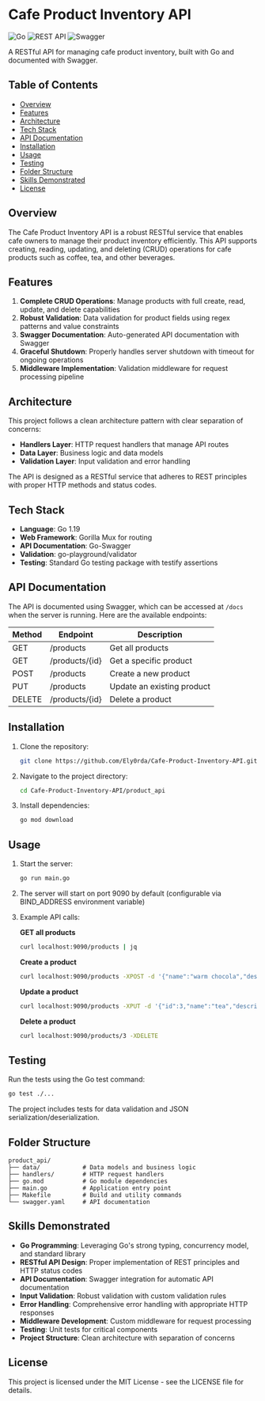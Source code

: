 # Cafe Product Inventory API

![Go](https://img.shields.io/badge/Go-1.19-blue)
![REST API](https://img.shields.io/badge/REST-API-green)
![Swagger](https://img.shields.io/badge/Swagger-Documented-orange)

A RESTful API for managing cafe product inventory, built with Go and documented with Swagger.

## Table of Contents
- [Overview](#overview)
- [Features](#features)
- [Architecture](#architecture)
- [Tech Stack](#tech-stack)
- [API Documentation](#api-documentation)
- [Installation](#installation)
- [Usage](#usage)
- [Testing](#testing)
- [Folder Structure](#folder-structure)
- [Skills Demonstrated](#skills-demonstrated)
- [License](#license)

## Overview

The Cafe Product Inventory API is a robust RESTful service that enables cafe owners to manage their product inventory efficiently. This API supports creating, reading, updating, and deleting (CRUD) operations for cafe products such as coffee, tea, and other beverages.

## Features

1. **Complete CRUD Operations**: Manage products with full create, read, update, and delete capabilities
2. **Robust Validation**: Data validation for product fields using regex patterns and value constraints
3. **Swagger Documentation**: Auto-generated API documentation with Swagger
4. **Graceful Shutdown**: Properly handles server shutdown with timeout for ongoing operations
5. **Middleware Implementation**: Validation middleware for request processing pipeline

## Architecture

This project follows a clean architecture pattern with clear separation of concerns:

- **Handlers Layer**: HTTP request handlers that manage API routes
- **Data Layer**: Business logic and data models
- **Validation Layer**: Input validation and error handling

The API is designed as a RESTful service that adheres to REST principles with proper HTTP methods and status codes.

## Tech Stack

- **Language**: Go 1.19
- **Web Framework**: Gorilla Mux for routing
- **API Documentation**: Go-Swagger
- **Validation**: go-playground/validator
- **Testing**: Standard Go testing package with testify assertions

## API Documentation

The API is documented using Swagger, which can be accessed at `/docs` when the server is running. Here are the available endpoints:

| Method | Endpoint         | Description               |
|--------|------------------|---------------------------|
| GET    | /products        | Get all products          |
| GET    | /products/{id}   | Get a specific product    |
| POST   | /products        | Create a new product      |
| PUT    | /products        | Update an existing product|
| DELETE | /products/{id}   | Delete a product          |

## Installation

1. Clone the repository:
   ```bash
   git clone https://github.com/Ely0rda/Cafe-Product-Inventory-API.git
   ```

2. Navigate to the project directory:
   ```bash
   cd Cafe-Product-Inventory-API/product_api
   ```

3. Install dependencies:
   ```bash
   go mod download
   ```

## Usage

1. Start the server:
   ```bash
   go run main.go
   ```

2. The server will start on port 9090 by default (configurable via BIND_ADDRESS environment variable)

3. Example API calls:

   **GET all products**
   ```bash
   curl localhost:9090/products | jq
   ```

   **Create a product**
   ```bash
   curl localhost:9090/products -XPOST -d '{"name":"warm chocola","description":"warm cup of chocola","price":7,"sku":"abc-agc-ahu"}'
   ```

   **Update a product**
   ```bash
   curl localhost:9090/products -XPUT -d '{"id":3,"name":"tea","description":"warm cup of tea","price":4,"sku":"abc-agc-ahu"}'
   ```

   **Delete a product**
   ```bash
   curl localhost:9090/products/3 -XDELETE
   ```

## Testing

Run the tests using the Go test command:

```bash
go test ./...
```

The project includes tests for data validation and JSON serialization/deserialization.

## Folder Structure

```
product_api/
├── data/            # Data models and business logic
├── handlers/        # HTTP request handlers
├── go.mod           # Go module dependencies
├── main.go          # Application entry point
├── Makefile         # Build and utility commands
└── swagger.yaml     # API documentation
```

## Skills Demonstrated

- **Go Programming**: Leveraging Go's strong typing, concurrency model, and standard library
- **RESTful API Design**: Proper implementation of REST principles and HTTP status codes
- **API Documentation**: Swagger integration for automatic API documentation
- **Input Validation**: Robust validation with custom validation rules
- **Error Handling**: Comprehensive error handling with appropriate HTTP responses
- **Middleware Development**: Custom middleware for request processing
- **Testing**: Unit tests for critical components
- **Project Structure**: Clean architecture with separation of concerns

## License

This project is licensed under the MIT License - see the LICENSE file for details.